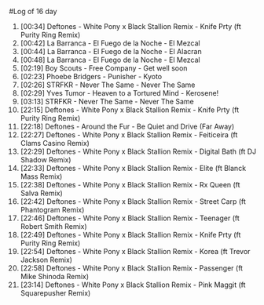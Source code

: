 #Log of 16 day

1. [00:34] Deftones - White Pony x Black Stallion Remix - Knife Prty (ft Purity Ring Remix)
1. [00:42] La Barranca - El Fuego de la Noche - El Mezcal
1. [00:44] La Barranca - El Fuego de la Noche - El Alacran
1. [00:48] La Barranca - El Fuego de la Noche - El Mezcal
1. [02:19] Boy Scouts - Free Company - Get well soon
1. [02:23] Phoebe Bridgers - Punisher - Kyoto
1. [02:26] STRFKR - Never The Same - Never The Same
1. [02:29] Yves Tumor - Heaven to a Tortured Mind - Kerosene!
1. [03:13] STRFKR - Never The Same - Never The Same
1. [22:15] Deftones - White Pony x Black Stallion Remix - Knife Prty (ft Purity Ring Remix)
1. [22:18] Deftones - Around the Fur - Be Quiet and Drive (Far Away)
1. [22:27] Deftones - White Pony x Black Stallion Remix - Feiticeira (ft Clams Casino Remix)
1. [22:29] Deftones - White Pony x Black Stallion Remix - Digital Bath (ft DJ Shadow Remix)
1. [22:33] Deftones - White Pony x Black Stallion Remix - Elite (ft Blanck Mass Remix)
1. [22:38] Deftones - White Pony x Black Stallion Remix - Rx Queen (ft Salva Remix)
1. [22:42] Deftones - White Pony x Black Stallion Remix - Street Carp (ft Phantogram Remix)
1. [22:46] Deftones - White Pony x Black Stallion Remix - Teenager (ft Robert Smith Remix)
1. [22:49] Deftones - White Pony x Black Stallion Remix - Knife Prty (ft Purity Ring Remix)
1. [22:54] Deftones - White Pony x Black Stallion Remix - Korea (ft Trevor Jackson Remix)
1. [22:58] Deftones - White Pony x Black Stallion Remix - Passenger (ft Mike Shinoda Remix)
1. [23:14] Deftones - White Pony x Black Stallion Remix - Pink Maggit (ft Squarepusher Remix)
